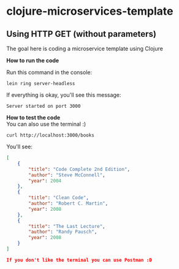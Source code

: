 # clojure-microservices-template
Using HTTP GET (without parameters)
---
The goal here is coding a microservice template using Clojure

**How to run the code** </br>

Run this command in the console:
```
lein ring server-headless
```
If everything is okay, you'll see this message:
```
Server started on port 3000
```

**How to test the code** </br>
You can also use the terminal :)

```
curl http://localhost:3000/books
```

You'll see:
```json
[
    {
        "title": "Code Complete 2nd Edition",
        "author": "Steve McConnell",
        "year": 2004
    },
    {
        "title": "Clean Code",
        "author": "Robert C. Martin",
        "year": 2008
    },
    {
        "title": "The Last Lecture",
        "author": "Randy Pausch",
        "year": 2008
    }
]

If you don't like the terminal you can use Postman :D
